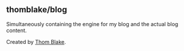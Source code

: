 ## thomblake/blog ##

Simultaneously containing the engine for my blog and the actual blog content.

Created by [Thom Blake](https://github.com/thomblake).

